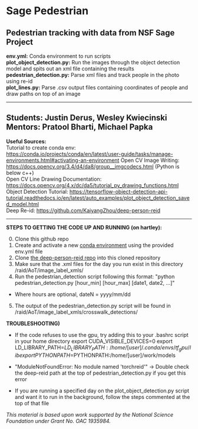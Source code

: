 # Sage Pedestrian
Pedestrian tracking with data from NSF Sage Project
---------------------------------------------------------------------------------------------------------------------------------------------------------------------------------
**env.yml:** Conda environment to run scripts  
**plot_object_detection.py:** Run the images through the object detection model and spits out an xml file containing the results  
**pedestrian_detection.py:** Parse xml files and track people in the photo using re-id  
**plot_lines.py:** Parse .csv output files containing coordinates of people and draw paths on top of an image 

---------------------------------------------------------------------------------------------------------------------------------------------------------------------------------
**Students:** Justin Derus, Wesley Kwiecinski                   
**Mentors:** Pratool Bharti, Michael Papka            
---------------------------------------------------------------------------------------------------------------------------------------------------------------------------------
**Useful Sources:**  
Tutorial to create conda env: https://conda.io/projects/conda/en/latest/user-guide/tasks/manage-environments.html#activating-an-environment
Open CV Image Writing: https://docs.opencv.org/3.4/d4/da8/group__imgcodecs.html (Python is below c++)  
Open CV Line Drawing Documentation: https://docs.opencv.org/4.x/dc/da5/tutorial_py_drawing_functions.html  
Object Detection Tutorial: https://tensorflow-object-detection-api-tutorial.readthedocs.io/en/latest/auto_examples/plot_object_detection_saved_model.html  
Deep Re-id: https://github.com/KaiyangZhou/deep-person-reid  

---------------------------------------------------------------------------------------------------------------------------------------------------------------------------------
**STEPS TO GETTING THE CODE UP AND RUNNING (on hartley):**

0) Clone this github repo
1) Create and activate a new [conda environment](https://conda.io/projects/conda/en/latest/user-guide/tasks/manage-environments.html#activating-an-environment) using the provided env.yml file 
2) Clone [the deep-person-reid repo](https://github.com/KaiyangZhou/deep-person-reid) into this cloned repository
3) Make sure that the .xml files for the day you run exist in this directory /raid/AoT/image_label_xmls/ 
4) Run the pedestrian_detection script following this format: "python pedestrian_detection.py [hour_min] [hour_max] [date1, date2, ...]"
  - Where hours are optional, dateN = yyyy/mm/dd
5) The output of the pedestrian_detection.py script will be found in /raid/AoT/image_label_xmls/crosswalk_detections/

**TROUBLESHOOTING)**
 - If the code refuses to use the gpu, try adding this to your .bashrc script in your home directory
  export CUDA_VISIBLE_DEVICES=0
  export LD_LIBRARY_PATH=$LD_LIBRARY_PATH:/home/[user]/.conda/envs/tf_gpu/lib
  export PYTHONPATH=$PYTHONPATH:/home/[user]/work/models
  
 - "ModuleNotFoundError: No module named 'torchreid'" -> Double check the deep-reid path at the top of pedestrian_detection.py if you get this error

 - If you are running a specified day on the plot_object_detection.py script and want it to run in the background, follow the steps commented at the top of that file

*This material is based upon work supported by the National Science Foundation under Grant No. OAC 1935984.*
